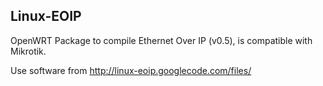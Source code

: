 Linux-EOIP
----------

OpenWRT Package to compile Ethernet Over IP (v0.5), is compatible with Mikrotik.

Use software from http://linux-eoip.googlecode.com/files/ 

